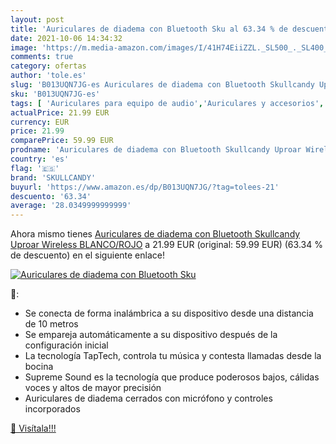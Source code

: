 ```yaml
---
layout: post
title: 'Auriculares de diadema con Bluetooth Sku al 63.34 % de descuento'
date: 2021-10-06 14:34:32
image: 'https://m.media-amazon.com/images/I/41H74EiiZZL._SL500_._SL400_.jpg'
comments: true
category: ofertas
author: 'tole.es'
slug: 'B013UQN7JG-es Auriculares de diadema con Bluetooth Skullcandy Uproar...'
sku: 'B013UQN7JG-es'
tags: [ 'Auriculares para equipo de audio','Auriculares y accesorios','Electrónica','auriculares','bluetooth','skullcandy', ]
actualPrice: 21.99 EUR
currency: EUR
price: 21.99
comparePrice: 59.99 EUR
prodname: 'Auriculares de diadema con Bluetooth Skullcandy Uproar Wireless  BLANCO/ROJO'
country: 'es'
flag: '🇪🇸'
brand: 'SKULLCANDY'
buyurl: 'https://www.amazon.es/dp/B013UQN7JG/?tag=tolees-21'
descuento: '63.34'
average: '28.0349999999999'
---
```


Ahora mismo tienes [Auriculares de diadema con Bluetooth Skullcandy Uproar Wireless  BLANCO/ROJO](https://www.amazon.es/dp/B013UQN7JG/?tag=tolees-21) a 21.99 EUR (original: 59.99 EUR) (63.34 %  de descuento) en el siguiente enlace!

[![Auriculares de diadema con Bluetooth Sku](https://m.media-amazon.com/images/I/41H74EiiZZL._SL500_._SL400_.jpg)](https://www.amazon.es/dp/B013UQN7JG/?tag=tolees-21)

🔎:

- Se conecta de forma inalámbrica a su dispositivo desde una distancia de 10 metros
- Se empareja automáticamente a su dispositivo después de la configuración inicial
- La tecnología TapTech, controla tu música y contesta llamadas desde la bocina
- Supreme Sound es la tecnología que produce poderosos bajos, cálidas voces y altos de mayor precisión
- Auriculares de diadema cerrados con micrófono y controles incorporados

[🛒 Visítala!!!](https://www.amazon.es/dp/B013UQN7JG/?tag=tolees-21)
